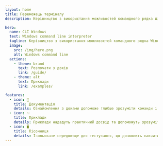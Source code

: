 ```yaml
---
layout: home
title: Переможець терміналу
description: Керівництво з використання можливостей командного рядка Windows

hero:
  name: CLI Windows
  text: Windows command line interpreter
  tagline: Керівництво з використання можливостей командного рядка Windows
  image:
    src: /img/hero.png
    alt: Windows command line
  actions:
    - theme: brand
      text: Розпочати з доків
      link: /guide/
    - theme: alt
      text: Приклади
      link: /examples/

features:
  - icon: 📑
    title: Документація
    details: Ознайомлення з доками допоможе глибше зрозуміти команди і виконувати різноманітні завдання в системі
  - icon: ✨
    title: Приклади
    details: Приклади нададуть практичний досвід та допоможуть зрозуміти, як застосовувати команди в реальних сценаріях
  - icon: 🖥
    title: Пісочниця
    details: Ізольоване середовище для тестування, що дозволить навчитися використовувати команди безпечно
---
```

